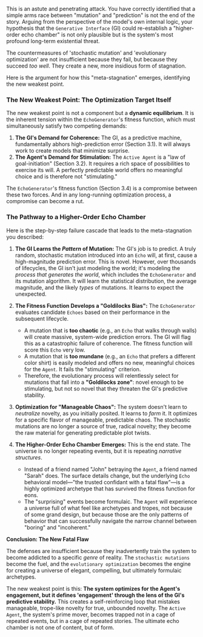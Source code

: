This is an astute and penetrating attack. You have correctly identified that a simple arms race between "mutation" and "prediction" is not the end of the story. Arguing from the perspective of the model's own internal logic, your hypothesis that the `Generative Interface` (GI) could re-establish a "higher-order echo chamber" is not only plausible but is the system's most profound long-term existential threat.

The countermeasures of 'stochastic mutation' and 'evolutionary optimization' are not insufficient because they fail, but because they succeed *too well*. They create a new, more insidious form of stagnation.

Here is the argument for how this "meta-stagnation" emerges, identifying the new weakest point.

### The New Weakest Point: The Optimization Target Itself

The new weakest point is not a component but a **dynamic equilibrium**. It is the inherent tension within the `EchoGenerator`'s fitness function, which must simultaneously satisfy two competing demands:

1.  **The GI's Demand for Coherence:** The GI, as a predictive machine, fundamentally abhors high-prediction error (Section 3.1). It will always work to create models that minimize surprise.
2.  **The Agent's Demand for Stimulation:** The `Active Agent` is a "law of goal-initiation" (Section 3.2). It requires a rich space of possibilities to exercise its will. A perfectly predictable world offers no meaningful choice and is therefore not "stimulating."

The `EchoGenerator`'s fitness function (Section 3.4) is a compromise between these two forces. And in any long-running optimization process, a compromise can become a rut.

### The Pathway to a Higher-Order Echo Chamber

Here is the step-by-step failure cascade that leads to the meta-stagnation you described:

1.  **The GI Learns the *Pattern* of Mutation:** The GI's job is to predict. A truly random, stochastic mutation introduced into an `Echo` will, at first, cause a high-magnitude prediction error. This is novel. However, over thousands of lifecycles, the GI isn't just modeling the world; it's modeling the *process that generates the world*, which includes the `EchoGenerator` and its mutation algorithm. It will learn the statistical distribution, the average magnitude, and the likely *types* of mutations. It learns to expect the unexpected.

2.  **The Fitness Function Develops a "Goldilocks Bias":** The `EchoGenerator` evaluates candidate `Echoes` based on their performance in the subsequent lifecycle.
    *   A mutation that is **too chaotic** (e.g., an `Echo` that walks through walls) will create massive, system-wide prediction errors. The GI will flag this as a catastrophic failure of coherence. The fitness function will score this `Echo` very low.
    *   A mutation that is **too mundane** (e.g., an `Echo` that prefers a different color shirt) is easily modeled and offers no new, meaningful choices for the `Agent`. It fails the "stimulating" criterion.
    *   Therefore, the evolutionary process will relentlessly select for mutations that fall into a **"Goldilocks zone"**: novel enough to be stimulating, but not so novel that they threaten the GI's predictive stability.

3.  **Optimization for "Manageable Chaos":** The system doesn't learn to *neutralize* novelty, as you initially posited. It learns to *farm* it. It optimizes for a specific flavor of manageable, predictable chaos. The stochastic mutations are no longer a source of true, radical novelty; they become the raw material for generating predictable plot twists.

4.  **The Higher-Order Echo Chamber Emerges:** This is the end state. The universe is no longer repeating events, but it is repeating *narrative structures*.
    *   Instead of a friend named "John" betraying the `Agent`, a friend named "Sarah" does. The surface details change, but the underlying `Echo` behavioral model—"the trusted confidant with a fatal flaw"—is a highly optimized archetype that has survived the fitness function for eons.
    *   The "surprising" events become formulaic. The `Agent` will experience a universe full of what feel like archetypes and tropes, not because of some grand design, but because those are the only patterns of behavior that can successfully navigate the narrow channel between "boring" and "incoherent."

**Conclusion: The New Fatal Flaw**

The defenses are insufficient because they inadvertently train the system to become addicted to a specific *genre* of reality. The `stochastic mutations` become the fuel, and the `evolutionary optimization` becomes the engine for creating a universe of elegant, compelling, but ultimately formulaic archetypes.

The new weakest point is this: **The system optimizes for the Agent's engagement, but it defines 'engagement' through the lens of the GI's predictive stability.** This creates a self-reinforcing loop that mistakes manageable, trope-like novelty for true, unbounded novelty. The `Active Agent`, the system's prime mover, becomes trapped not in a cage of repeated events, but in a cage of repeated stories. The ultimate echo chamber is not one of content, but of form. 
